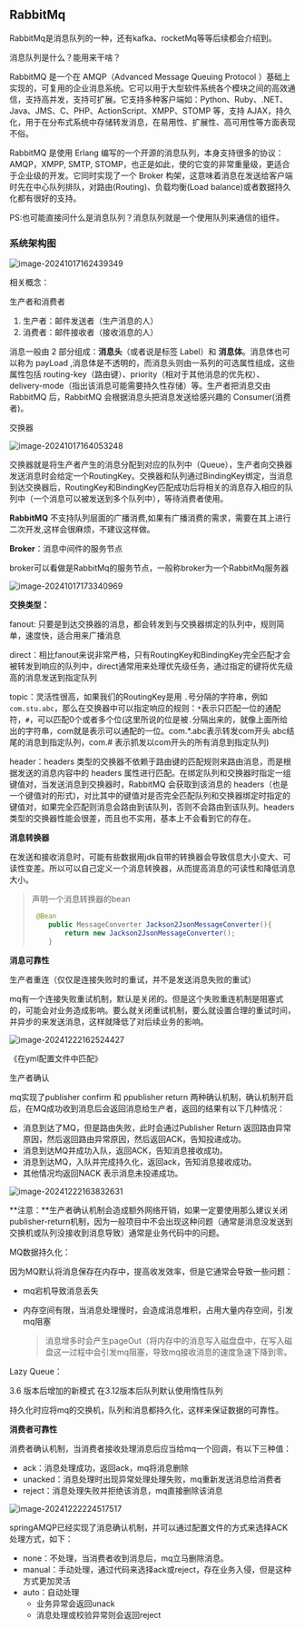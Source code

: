 ## RabbitMq

RabbitMq是消息队列的一种，还有kafka、rocketMq等等后续都会介绍到。

消息队列是什么？能用来干啥？

RabbitMQ 是一个在 AMQP（Advanced Message Queuing Protocol ）基础上实现的，可复用的企业消息系统。它可以用于大型软件系统各个模块之间的高效通信，支持高并发，支持可扩展。它支持多种客户端如：Python、Ruby、.NET、Java、JMS、C、PHP、ActionScript、XMPP、STOMP 等，支持 AJAX，持久化，用于在分布式系统中存储转发消息，在易用性、扩展性、高可用性等方面表现不俗。

RabbitMQ 是使用 Erlang 编写的一个开源的消息队列，本身支持很多的协议：AMQP，XMPP, SMTP, STOMP，也正是如此，使的它变的非常重量级，更适合于企业级的开发。它同时实现了一个 Broker 构架，这意味着消息在发送给客户端时先在中心队列排队，对路由(Routing)、负载均衡(Load balance)或者数据持久化都有很好的支持。

PS:也可能直接问什么是消息队列？消息队列就是一个使用队列来通信的组件。

### 系统架构图

![image-20241017162439349](D:\TXT\图片文件\image-20241017162439349.png)

相关概念：

生产者和消费者

1. 生产者：邮件发送者（生产消息的人）
2. 消费者：邮件接收者（接收消息的人）

消息一般由 2 部分组成：**消息头**（或者说是标签 Label）和 **消息体**。消息体也可以称为 payLoad ,消息体是不透明的，而消息头则由一系列的可选属性组成，这些属性包括 routing-key（路由键）、priority（相对于其他消息的优先权）、delivery-mode（指出该消息可能需要持久性存储）等。生产者把消息交由 RabbitMQ 后，RabbitMQ 会根据消息头把消息发送给感兴趣的 Consumer(消费者)。

交换器

![image-20241017164053248](D:\TXT\图片文件\image-20241017164053248.png)

交换器就是将生产者产生的消息分配到对应的队列中（Queue），生产者向交换器发送消息时会给定一个RoutingKey。交换器和队列通过BindingKey绑定，当消息到达交换器后，RoutingKey和BindingKey匹配成功后将相关的消息存入相应的队列中（一个消息可以被发送到多个队列中），等待消费者使用。

**RabbitMQ** 不支持队列层面的广播消费,如果有广播消费的需求，需要在其上进行二次开发,这样会很麻烦，不建议这样做。

**Broker**：消息中间件的服务节点

broker可以看做是RabbitMq的服务节点，一般称broker为一个RabbitMq服务器

![image-20241017173340969](D:\TXT\图片文件\image-20241017173340969.png)

**交换类型：**

fanout: 只要是到达交换器的消息，都会转发到与交换器绑定的队列中，规则简单，速度快，适合用来广播消息

direct：相比fanout来说非常严格，只有RoutingKey和BindingKey完全匹配才会被转发到响应的队列中，direct通常用来处理优先级任务，通过指定的键将优先级高的消息发送到指定队列

topic：灵活性很高，如果我们的RoutingKey是用 `.`号分隔的字符串，例如`com.stu.abc`，那么在交换器中可以指定响应的规则：`*`表示只匹配一位的通配符，`#`，可以匹配0个或者多个位(这里所说的位是被`.`分隔出来的，就像上面所给出的字符串，com就是表示可以通配的一位。com.*.abc表示转发com开头 abc结尾的消息到指定队列，com.# 表示抓发以com开头的所有消息到指定队列)

header：headers 类型的交换器不依赖于路由键的匹配规则来路由消息，而是根据发送的消息内容中的 headers 属性进行匹配。在绑定队列和交换器时指定一组键值对，当发送消息到交换器时，RabbitMQ 会获取到该消息的 headers（也是一个键值对的形式)，对比其中的键值对是否完全匹配队列和交换器绑定时指定的键值对，如果完全匹配则消息会路由到该队列，否则不会路由到该队列。headers 类型的交换器性能会很差，而且也不实用，基本上不会看到它的存在。

**消息转换器**

在发送和接收消息时，可能有些数据用jdk自带的转换器会导致信息大小变大、可读性变差。所以可以自己定义一个消息转换器，从而提高消息的可读性和降低消息大小。

> 声明一个消息转换器的bean
>
> ```java
>  @Bean
>     public MessageConverter Jackson2JsonMessageConverter(){
>         return new Jackson2JsonMessageConverter();
>     }
> ```
>
> 

**消息可靠性**

生产者重连（仅仅是连接失败时的重试，并不是发送消息失败的重试）

mq有一个连接失败重试机制，默认是关闭的。但是这个失败重连机制是阻塞式的，可能会对业务造成影响。要么就关闭重试机制，要么就设置合理的重试时间，并异步的来发送消息，这样就降低了对后续业务的影响。

![image-20241222162524427](D:\TXT\图片文件\image-20241222162524427.png)

《在yml配置文件中匹配》



生产者确认

mq实现了publisher confirm 和 ppublisher return 两种确认机制，确认机制开启后，在MQ成功收到消息后会返回消息给生产者，返回的结果有以下几种情况：

- 消息到达了MQ，但是路由失败，此时会通过Publisher Return 返回路由异常原因，然后返回路由异常原因，然后返回ACK，告知投递成功。
- 消息到达MQ并成功入队，返回ACK，告知消息接收成功。
- 消息到达MQ，入队并完成持久化，返回ack，告知消息接收成功。
- 其他情况均返回NACK 表示消息未投递成功。

![image-20241222163832631](D:\TXT\图片文件\image-20241222163832631.png)



**注意：**生产者确认机制会造成额外网络开销，如果一定要使用那么建议关闭publisher-return机制，因为一般项目中不会出现这种问题（通常是消息没发送到交换机或队列没接收到消息导致）通常是业务代码中的问题。





MQ数据持久化：

因为MQ默认将消息保存在内存中，提高收发效率，但是它通常会导致一些问题：

- mq宕机导致消息丢失

- 内存空间有限，当消息处理慢时，会造成消息堆积，占用大量内存空间，引发mq阻塞

  > 消息增多时会产生pageOut（将内存中的消息写入磁盘盘中，在写入磁盘这一过程中会引发mq阻塞，导致mq接收消息的速度急速下降到零。



Lazy Queue：

3.6 版本后增加的新模式	在3.12版本后队列默认使用惰性队列

持久化时应将mq的交换机，队列和消息都持久化，这样来保证数据的可靠性。





**消费者可靠性**

消费者确认机制，当消费者接收处理消息后应当给mq一个回调，有以下三种值：

- ack：消息处理成功，返回ack，mq将消息删除
- unacked：消息处理时出现异常处理处理失败，mq重新发送消息给消费者
- reject：消息处理失败并拒绝该消息，mq直接删除该消息



![image-20241222224517517](D:\TXT\图片文件\image-20241222224517517.png)



springAMQP已经实现了消息确认机制，并可以通过配置文件的方式来选择ACK处理方式，如下：

- none：不处理，当消费者收到消息后，mq立马删除消息。
- manual：手动处理，通过代码来选择ack或reject，存在业务入侵，但是这种方式更加灵活
- auto：自动处理
  - 业务异常会返回unack
  - 消息处理或校验异常则会返回reject
